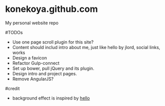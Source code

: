 # konekoya.github.com
My personal website repo

#TODOs
- Use one page scroll plugin for this site?
- Content should includ intro about me, just like hello by jlord, social links, works
- Design a favicon
- Refactor Gulp-connect
- Set up bower, pull jQuery and its plugin.
- Design intro and project pages.
- Remove AngularJS?


#credit
- background effect is inspired by [hello](http://jlord.us/hello/)
